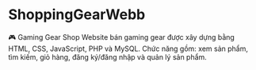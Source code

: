 # ShoppingGearWebb
🎮 Gaming Gear Shop Website bán gaming gear được xây dựng bằng HTML, CSS, JavaScript, PHP và MySQL. Chức năng gồm: xem sản phẩm, tìm kiếm, giỏ hàng, đăng ký/đăng nhập và quản lý sản phẩm.
